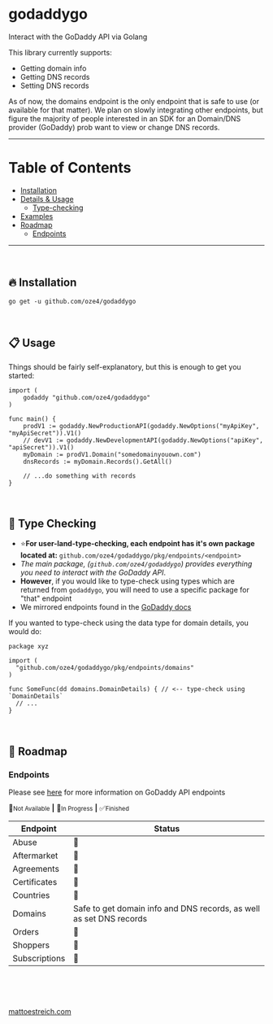 # godaddygo

Interact with the GoDaddy API via Golang

This library currently supports:

 - Getting domain info
 - Getting DNS records
 - Setting DNS records

As of now, the domains endpoint is the only endpoint that is safe to use (or available for that matter). We plan on slowly integrating other endpoints, but figure the majority of people interested in an SDK for an Domain/DNS provider (GoDaddy) prob want to view or change DNS records.

---

# Table of Contents

- [Installation](#fire-installation)
- [Details & Usage](#clipboard-usage)
  - [Type-checking](#nail-care-type-checking)
- [Examples](/examples)
- [Roadmap](#construction-roadmap)
  - [Endpoints](#endpoints)

---

<br />

## :fire: Installation

`go get -u github.com/oze4/godaddygo`

<br />

## :clipboard: Usage

Things should be fairly self-explanatory, but this is enough to get you started:

```golang
import (
	godaddy "github.com/oze4/godaddygo"
)

func main() {
	prodV1 := godaddy.NewProductionAPI(godaddy.NewOptions("myApiKey", "myApiSecret")).V1()
	// devV1 := godaddy.NewDevelopmentAPI(godaddy.NewOptions("apiKey", "apiSecret")).V1()
	myDomain := prodV1.Domain("somedomainyouown.com")
	dnsRecords := myDomain.Records().GetAll()

	// ...do something with records
}
```

<br />

## :nail_care: Type Checking

- :star:**For user-land-type-checking, each endpoint has it's own package located at:** `github.com/oze4/godaddygo/pkg/endpoints/<endpoint>`
- _The main package, (`github.com/oze4/godaddygo`) provides everything you need to interact with the GoDaddy API_.
- **However**, if you would like to type-check using types which are returned from `godaddygo`, you will need to use a specific package for "that" endpoint
- We mirrored endpoints found in the [GoDaddy docs](https://developer.godaddy.com/doc)

If you wanted to type-check using the data type for domain details, you would do:

```golang
package xyz

import (
  "github.com/oze4/godaddygo/pkg/endpoints/domains"
)

func SomeFunc(dd domains.DomainDetails) { // <-- type-check using `DomainDetails`
  // ...
}
```

<br />

## :construction: Roadmap

### Endpoints

Please see [here](https://developer.godaddy.com/doc) for more information on GoDaddy API endpoints

:no_entry_sign:<small>Not Available</small>
**|**
:construction:<small>In Progress</small>
**|**
:white_check_mark:<small>Finished</small>

| Endpoint      | Status          |
| ------------- | --------------- |
| Abuse         | :no_entry_sign: |
| Aftermarket   | :no_entry_sign: |
| Agreements    | :no_entry_sign: |
| Certificates  | :no_entry_sign: |
| Countries     | :no_entry_sign: |
| Domains       | Safe to get domain info and DNS records, as well as set DNS records  |
| Orders        | :no_entry_sign: |
| Shoppers      | :no_entry_sign: |
| Subscriptions | :no_entry_sign: |

<br />
<br />
<br />

[mattoestreich.com](https://mattoestreich.com)
